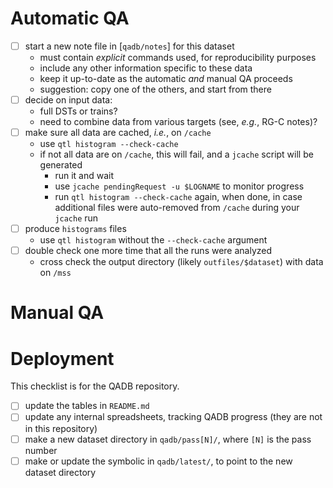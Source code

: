 # Automatic QA

- [ ] start a new note file in [`qadb/notes`] for this dataset
    - must contain _explicit_ commands used, for reproducibility purposes
    - include any other information specific to these data
    - keep it up-to-date as the automatic _and_ manual QA proceeds
    - suggestion: copy one of the others, and start from there
- [ ] decide on input data:
    - full DSTs or trains?
    - need to combine data from various targets (see, _e.g._, RG-C notes)?
- [ ] make sure all data are cached, _i.e._, on `/cache`
    - use `qtl histogram --check-cache`
    - if not all data are on `/cache`, this will fail, and a `jcache` script will be generated
      - run it and wait
      - use `jcache pendingRequest -u $LOGNAME` to monitor progress
      - run `qtl histogram --check-cache` again, when done, in case additional files were auto-removed from `/cache` during your `jcache` run
- [ ] produce `histograms` files
    - use `qtl histogram` without the `--check-cache` argument
- [ ] double check one more time that all the runs were analyzed
    - cross check the output directory (likely `outfiles/$dataset`) with data on `/mss`

# Manual QA


# Deployment

This checklist is for the QADB repository.

- [ ] update the tables in `README.md`
- [ ] update any internal spreadsheets, tracking QADB progress (they are not in this repository)
- [ ] make a new dataset directory in `qadb/pass[N]/`, where `[N]` is the pass number
- [ ] make or update the symbolic in `qadb/latest/`, to point to the new dataset directory
